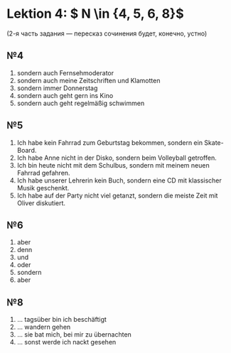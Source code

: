 # Lektion 4: $ N \in \{4, 5, 6, 8\}$ 

(2-я часть задания — пересказ сочинения будет, конечно, устно)

## №4

1. sondern auch Fernsehmoderator
2. sondern auch meine Zeitschriften und Klamotten
3. sondern immer Donnerstag
4. sondern auch geht gern ins Kino
5. sondern auch geht regelmäßig schwimmen

## №5

1. Ich habe kein Fahrrad zum Geburtstag bekommen, sondern ein Skate-Board.
2. Ich habe Anne nicht in der Disko, sondern beim Volleyball getroffen.
3. Ich bin heute nicht mit dem Schulbus, sondern mit meinem neuen Fahrrad gefahren.
4. Ich habe unserer Lehrerin kein Buch, sondern eine CD mit klassischer Musik geschenkt.
5. Ich habe auf der Party nicht viel getanzt, sondern die meiste Zeit mit Oliver diskutiert.

## №6

1. aber
2. denn
3. und
4. oder
5. sondern 
6. aber



## №8

1. … tagsüber bin ich beschäftigt
2. … wandern gehen
3. … sie bat mich, bei mir zu übernachten
4. … sonst werde ich nackt gesehen

